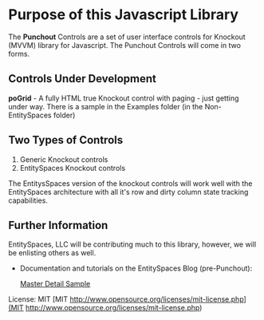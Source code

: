 Purpose of this Javascript Library
==================================

The **Punchout** Controls are a set of user interface controls for Knockout (MVVM) library for Javascript. The Punchout Controls will come in two forms. 

Controls Under Development
---------------------
**poGrid** - A fully HTML true Knockout control with paging - just getting under way. There is a sample in the Examples folder (in the Non-EntitySpaces folder)

Two Types of Controls
---------------------

1. Generic Knockout controls
2. EntitySpaces Knockout controls

The EntitysSpaces version of the knockout controls will work well with the EntitySpaces architecture with all it's row and dirty column state tracking capabilities.

Further Information
---------------------

EntitySpaces, LLC will be contributing much to this library, however, we will be enlisting others as well. 

 * Documentation and tutorials on the EntitySpaces Blog (pre-Punchout):
 
	[Master Detail Sample](http://www.entityspaces.net/portal/Products/Features/EntitySpacesKnockout.aspx)

License: MIT [MIT http://www.opensource.org/licenses/mit-license.php](MIT http://www.opensource.org/licenses/mit-license.php)
